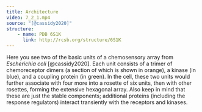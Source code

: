 ```yaml
---
title: Architecture
video: 7_2_1.mp4
source: "[@cassidy2020]"
structure:
    - name: PDB 6S1K
      link: http://rcsb.org/structure/6S1K
---
```


Here you see two of the basic units of a chemosensory array from *Escherichia coli* [@cassidy2020]. Each unit consists of a trimer of chemoreceptor dimers (a section of which is shown in orange), a kinase (in blue), and a coupling protein (in green). In the cell, these two units would further associate with four more into a rosette of six units, then with other rosettes, forming the extensive hexagonal array. Also keep in mind that these are just the stable components; additional proteins (including the response regulators) interact transiently with the receptors and kinases.


